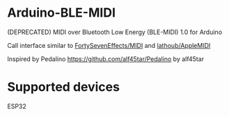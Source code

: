 # Arduino-BLE-MIDI
(DEPRECATED)
MIDI over Bluetooth Low Energy (BLE-MIDI) 1.0 for Arduino

Call interface similar to [FortySevenEffects/MIDI](https://github.com/FortySevenEffects/arduino_midi_library) and [lathoub/AppleMIDI](https://github.com/lathoub/Arduino-AppleMIDI-Library)

Inspired by Pedalino https://github.com/alf45tar/Pedalino by alf45tar

# Supported devices
ESP32
